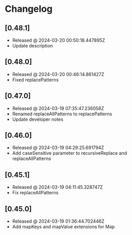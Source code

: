 # Changelog

## [0.48.1]

- Released @ 2024-03-20 00:50:18.447895Z
- Update description

## [0.48.0]

- Released @ 2024-03-20 00:46:14.861427Z
- Fixed replacePatterns

## [0.47.0]

- Released @ 2024-03-19 07:35:47.236058Z
- Renamed replaceAllPatterns to replacePatterns
- Update developer notes

## [0.46.0]

- Released @ 2024-03-19 04:29:25.691794Z
- Add caseSensitive parameter to recursiveReplace and replaceAllPatterns

## [0.45.1]

- Released @ 2024-03-19 04:11:45.328747Z
- Fix replaceAllPatterns

## [0.45.0]

- Released @ 2024-03-19 01:36:44.702446Z
- Add mapKeys and mapValue extensions for Map

